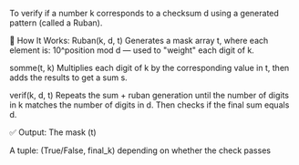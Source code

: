To verify if a number k corresponds to a checksum d using a generated pattern (called a Ruban).

🔧 How It Works:
Ruban(k, d, t)
Generates a mask array t, where each element is:
10^position mod d — used to "weight" each digit of k.

somme(t, k)
Multiplies each digit of k by the corresponding value in t, then adds the results to get a sum s.

verif(k, d, t)
Repeats the sum + ruban generation until the number of digits in k matches the number of digits in d.
Then checks if the final sum equals d.

✅ Output:
The mask (t)

A tuple: (True/False, final_k) depending on whether the check passes
